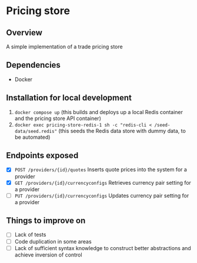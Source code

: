 # Pricing store

## Overview

A simple implementation of a trade pricing store

## Dependencies

- Docker

## Installation for local development

1. `docker compose up` (this builds and deploys up a local Redis container and the pricing store API container)
2. `docker exec pricing-store-redis-1 sh -c "redis-cli < /seed-data/seed.redis"` (this seeds the Redis data store with dummy data, to be automated)

## Endpoints exposed

- [x] `POST /providers/{id}/quotes` Inserts quote prices into the system for a provider
- [x] `GET /providers/{id}/currencyconfigs` Retrieves currency pair setting for a provider
- [ ] `PUT /providers/{id}/currencyconfigs` Updates currency pair setting for a provider

## Things to improve on

- [ ] Lack of tests
- [ ] Code duplication in some areas
- [ ] Lack of sufficient syntax knowledge to construct better abstractions and achieve inversion of control
